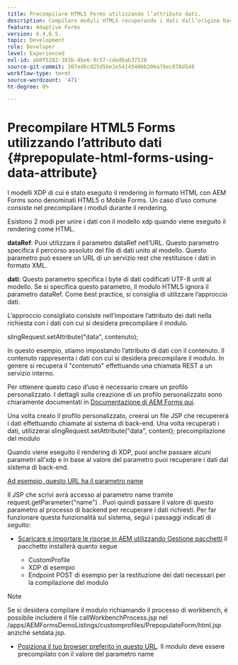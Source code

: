 ```yaml
---
title: Precompilare HTML5 Forms utilizzando l’attributo dati.
description: Compilare moduli HTML5 recuperando i dati dall’origine back-end.
feature: Adaptive Forms
version: 6.4,6.5.
topic: Development
role: Developer
level: Experienced
exl-id: ab0f5282-383b-4be6-9c57-cded6ab37528
source-git-commit: 307ed6cd25d5be1e54145406b206a78ec878d548
workflow-type: tm+mt
source-wordcount: '471'
ht-degree: 0%

---
```


# Precompilare HTML5 Forms utilizzando l’attributo dati {#prepopulate-html-forms-using-data-attribute}


I modelli XDP di cui è stato eseguito il rendering in formato HTML con AEM Forms sono denominati HTML5 o Mobile Forms. Un caso d’uso comune consiste nel precompilare i moduli durante il rendering.

Esistono 2 modi per unire i dati con il modello xdp quando viene eseguito il rendering come HTML.

**dataRef**: Puoi utilizzare il parametro dataRef nell’URL. Questo parametro specifica il percorso assoluto del file di dati unito al modello. Questo parametro può essere un URL di un servizio rest che restituisce i dati in formato XML.

**dati**: Questo parametro specifica i byte di dati codificati UTF-8 uniti al modello. Se si specifica questo parametro, il modulo HTML5 ignora il parametro dataRef. Come best practice, si consiglia di utilizzare l’approccio dati.

L’approccio consigliato consiste nell’impostare l’attributo dei dati nella richiesta con i dati con cui si desidera precompilare il modulo.

slingRequest.setAttribute(&quot;data&quot;, contenuto);

In questo esempio, stiamo impostando l’attributo di dati con il contenuto. Il contenuto rappresenta i dati con cui si desidera precompilare il modulo. In genere si recupera il &quot;contenuto&quot; effettuando una chiamata REST a un servizio interno.

Per ottenere questo caso d’uso è necessario creare un profilo personalizzato. I dettagli sulla creazione di un profilo personalizzato sono chiaramente documentati in [Documentazione di AEM Forms qui](https://helpx.adobe.com/aem-forms/6/html5-forms/custom-profile.html).

Una volta creato il profilo personalizzato, creerai un file JSP che recupererà i dati effettuando chiamate al sistema di back-end. Una volta recuperati i dati, utilizzerai slingRequest.setAttribute(&quot;data&quot;, content); precompilazione del modulo

Quando viene eseguito il rendering di XDP, puoi anche passare alcuni parametri all’xdp e in base al valore del parametro puoi recuperare i dati dal sistema di back-end.

[Ad esempio, questo URL ha il parametro name](http://localhost:4502/content/dam/formsanddocuments/PrepopulateMobileForm.xdp/jcr:content?name=john)

Il JSP che scrivi avrà accesso al parametro name tramite request.getParameter(&quot;name&quot;) . Puoi quindi passare il valore di questo parametro al processo di backend per recuperare i dati richiesti.
Per far funzionare questa funzionalità sul sistema, segui i passaggi indicati di seguito:

* [Scaricare e importare le risorse in AEM utilizzando Gestione pacchetti](assets/prepopulatemobileform.zip)
Il pacchetto installerà quanto segue

   * CustomProfile
   * XDP di esempio
   * Endpoint POST di esempio per la restituzione dei dati necessari per la compilazione del modulo

>[!NOTE]
>
>Se si desidera compilare il modulo richiamando il processo di workbench, è possibile includere il file callWorkbenchProcess.jsp nel /apps/AEMFormsDemoListings/customprofiles/PrepopulateForm/html.jsp anziché setdata.jsp.

* [Posiziona il tuo browser preferito in questo URL](http://localhost:4502/content/dam/formsanddocuments/PrepopulateMobileForm.xdp/jcr:content?name=Adobe%20Systems). Il modulo deve essere precompilato con il valore del parametro name
